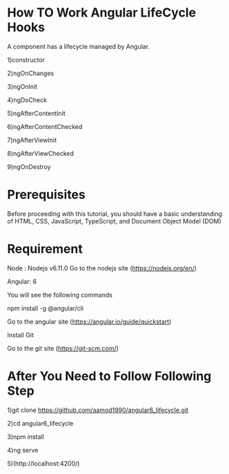 # How TO Work Angular LifeCycle Hooks
A component has a lifecycle managed by Angular.

1)constructor

2)ngOnChanges

3)ngOnInit

4)ngDoCheck

5)ngAfterContentInit

6)ngAfterContentChecked

7)ngAfterViewInit

8)ngAfterViewChecked

9)ngOnDestroy

# Prerequisites

Before proceeding with this tutorial, you should have a basic understanding of HTML, CSS, JavaScript, TypeScript, and Document Object Model (DOM)

# Requirement

Node : Nodejs v6.11.0
Go to the nodejs site (https://nodejs.org/en/)

Angular: 6

You will see the following commands

npm install -g @angular/cli

Go to the angular site (https://angular.io/guide/quickstart)

Install Git 

Go to the git site (https://git-scm.com/)

# After You Need to Follow Following Step

1)git clone https://github.com/aamod1990/angular6_lifecycle.git

2)cd angular6_lifecycle

3)npm install

4)ng serve

5)(http://localhost:4200/)